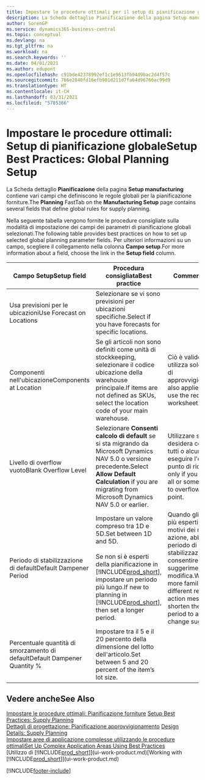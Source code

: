 ```yaml
---
title: Impostare le procedure ottimali per il setup di pianificazione globale | Microsoft Docs
description: La Scheda dettaglio Pianificazione della pagina Setup manufacturing contiene vari campi che definiscono le regole globali per la pianificazione forniture.
author: SorenGP
ms.service: dynamics365-business-central
ms.topic: conceptual
ms.devlang: na
ms.tgt_pltfrm: na
ms.workload: na
ms.search.keywords: ''
ms.date: 04/01/2021
ms.author: edupont
ms.openlocfilehash: c91bde42378992ef1c1e9613fb94d9bac2d4f57c
ms.sourcegitcommit: 766e2840fd16efb901d211d7fa64d96766ac99d9
ms.translationtype: HT
ms.contentlocale: it-CH
ms.lasthandoff: 03/31/2021
ms.locfileid: "5785366"
---
```

# <a name="setup-best-practices-global-planning-setup"></a><span data-ttu-id="8209e-103">Impostare le procedure ottimali: Setup di pianificazione globale</span><span class="sxs-lookup"><span data-stu-id="8209e-103">Setup Best Practices: Global Planning Setup</span></span>
<span data-ttu-id="8209e-104">La Scheda dettaglio **Pianificazione** della pagina **Setup manufacturing** contiene vari campi che definiscono le regole globali per la pianificazione forniture.</span><span class="sxs-lookup"><span data-stu-id="8209e-104">The **Planning** FastTab on the **Manufacturing Setup** page contains several fields that define global rules for supply planning.</span></span>  

 <span data-ttu-id="8209e-105">Nella seguente tabella vengono fornite le procedure consigliate sulla modalità di impostazione dei campi dei parametri di pianificazione globali selezionati.</span><span class="sxs-lookup"><span data-stu-id="8209e-105">The following table provides best practices on how to set up selected global planning parameter fields.</span></span> <span data-ttu-id="8209e-106">Per ulteriori informazioni su un campo, scegliere il collegamento nella colonna **Campo setup**.</span><span class="sxs-lookup"><span data-stu-id="8209e-106">For more information about a field, choose the link in the **Setup field** column.</span></span>  

|<span data-ttu-id="8209e-107">Campo Setup</span><span class="sxs-lookup"><span data-stu-id="8209e-107">Setup field</span></span>|<span data-ttu-id="8209e-108">Procedura consigliata</span><span class="sxs-lookup"><span data-stu-id="8209e-108">Best practice</span></span>|<span data-ttu-id="8209e-109">Commento</span><span class="sxs-lookup"><span data-stu-id="8209e-109">Comment</span></span>|  
|-----------------|-------------------|-------------|  
|<span data-ttu-id="8209e-110">Usa previsioni per le ubicazioni</span><span class="sxs-lookup"><span data-stu-id="8209e-110">Use Forecast on Locations</span></span>|<span data-ttu-id="8209e-111">Selezionare se vi sono previsioni per ubicazioni specifiche.</span><span class="sxs-lookup"><span data-stu-id="8209e-111">Select if you have forecasts for specific locations.</span></span>||  
|<span data-ttu-id="8209e-112">Componenti nell'ubicazione</span><span class="sxs-lookup"><span data-stu-id="8209e-112">Components at Location</span></span>|<span data-ttu-id="8209e-113">Se gli articoli non sono definiti come unità di stockkeeping, selezionare il codice ubicazione della warehouse principale.</span><span class="sxs-lookup"><span data-stu-id="8209e-113">If items are not defined as SKUs, select the location code of your main warehouse.</span></span>|<span data-ttu-id="8209e-114">Ciò è valido anche se si utilizza solo la richiesta di approvvigionamento.</span><span class="sxs-lookup"><span data-stu-id="8209e-114">This also applies if you only use the requisition worksheet.</span></span>|  
|<span data-ttu-id="8209e-115">Livello di overflow vuoto</span><span class="sxs-lookup"><span data-stu-id="8209e-115">Blank Overflow Level</span></span>|<span data-ttu-id="8209e-116">Selezionare **Consenti calcolo di default** se si sta migrando da Microsoft Dynamics NAV 5.0 o versione precedente.</span><span class="sxs-lookup"><span data-stu-id="8209e-116">Select **Allow Default Calculation** if you are migrating from Microsoft Dynamics NAV 5.0 or earlier.</span></span>|<span data-ttu-id="8209e-117">Utilizzare solo se si desidera consentire a tutti o alcuni articoli di eseguire l'overflow del punto di riordino.</span><span class="sxs-lookup"><span data-stu-id="8209e-117">Use only if you want to allow all or some of your items to overflow the reorder point.</span></span>|  
|<span data-ttu-id="8209e-118">Periodo di stabilizzazione di default</span><span class="sxs-lookup"><span data-stu-id="8209e-118">Default Dampener Period</span></span>|<span data-ttu-id="8209e-119">Impostare un valore compreso tra 1D e 5D.</span><span class="sxs-lookup"><span data-stu-id="8209e-119">Set between 1D and 5D.</span></span><br /><br /> <span data-ttu-id="8209e-120">Se non si è esperti della pianificazione in [!INCLUDE[prod_short](includes/prod_short.md)], impostare un periodo più lungo.</span><span class="sxs-lookup"><span data-stu-id="8209e-120">If new to planning in [!INCLUDE[prod_short](includes/prod_short.md)], then set a longer period.</span></span>|<span data-ttu-id="8209e-121">Quando gli utenti sono più esperti sui diversi motivi dei messaggi di azione, abbreviare il periodo di stabilizzazione per consentire più suggerimenti di modifica.</span><span class="sxs-lookup"><span data-stu-id="8209e-121">When users are more familiar with the different reasons for action messages, then shorten the dampener period to allow more change suggestions.</span></span>|  
|<span data-ttu-id="8209e-122">Percentuale quantità di smorzamento di default</span><span class="sxs-lookup"><span data-stu-id="8209e-122">Default Dampener Quantity %</span></span>|<span data-ttu-id="8209e-123">Impostare tra il 5 e il 20 percento della dimensione del lotto dell'articolo.</span><span class="sxs-lookup"><span data-stu-id="8209e-123">Set between 5 and 20 percent of the item’s lot size.</span></span>||  

## <a name="see-also"></a><span data-ttu-id="8209e-124">Vedere anche</span><span class="sxs-lookup"><span data-stu-id="8209e-124">See Also</span></span>  
 <span data-ttu-id="8209e-125">[Impostare le procedure ottimali: Pianificazione forniture](setup-best-practices-supply-planning.md) </span><span class="sxs-lookup"><span data-stu-id="8209e-125">[Setup Best Practices: Supply Planning](setup-best-practices-supply-planning.md) </span></span>  
 <span data-ttu-id="8209e-126">[Dettagli di progettazione: Pianificazione approvvigionamento](design-details-supply-planning.md) </span><span class="sxs-lookup"><span data-stu-id="8209e-126">[Design Details: Supply Planning](design-details-supply-planning.md) </span></span>  
 [<span data-ttu-id="8209e-127">Impostare aree di applicazione complesse utilizzando le procedure ottimali</span><span class="sxs-lookup"><span data-stu-id="8209e-127">Set Up Complex Application Areas Using Best Practices</span></span>](set-up-complex-application-areas-using-best-practices.md)  
 <span data-ttu-id="8209e-128">[Utilizzo di [!INCLUDE[prod_short](includes/prod_short.md)]](ui-work-product.md)</span><span class="sxs-lookup"><span data-stu-id="8209e-128">[Working with [!INCLUDE[prod_short](includes/prod_short.md)]](ui-work-product.md)</span></span>


[!INCLUDE[footer-include](includes/footer-banner.md)]